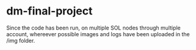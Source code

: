 # dm-final-project

Since the code has been run, on multiple SOL nodes through multiple account, whereever possible images and logs have been uploaded in the /img folder.
